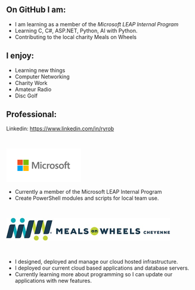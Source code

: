 <!--
**Veranith/Veranith** is a ✨ _special_ ✨ repository because its `README.md` (this file) appears on your GitHub profile.

Here are some ideas to get you started:

- 🔭 I’m currently working on ...
- 🌱 I’m currently learning ...
- 👯 I’m looking to collaborate on ...
- 🤔 I’m looking for help with ...
- 💬 Ask me about ...
- 📫 How to reach me: ...
- 😄 Pronouns: ...
- ⚡ Fun fact: ...
-->


## **On GitHub I am**:
- I am learning as a member of the *Microsoft LEAP Internal Program*
- Learning C, C#, ASP.NET, Python, AI with Python.
- Contributing to the local charity Meals on Wheels 


## **I enjoy**:
- Learning new things
- Computer Networking
- Charity Work
- Amateur Radio
- Disc Golf


## **Professional**:
Linkedin: https://www.linkedin.com/in/ryrob

&nbsp;

![Microsoft](./img/Microsoft-logo_rgb_c-gray_10.png)
- Currently a member of the Microsoft LEAP Internal Program
- Create PowerShell modules and scripts for local team use.

&nbsp;

![Meals on Wheels](./img/CHMOW_Local_Horz_CMYK_65.jpg)

&nbsp;

- I designed, deployed and manage our cloud hosted infrastructure.
- I deployed our current cloud based applications and database servers.
- Currently learning more about programming so I can update our applications with new features.  


